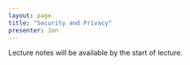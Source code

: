 ```yaml
---
layout: page
title: "Security and Privacy"
presenter: Jon
---
```


Lecture notes will be available by the start of lecture.
